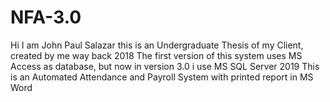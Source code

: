 # NFA-3.0
Hi I am John Paul Salazar
this is an Undergraduate Thesis of my Client, created by me way back 2018
The first version of this system uses MS Access as database, but now in version 3.0 i use MS SQL Server 2019
This is an Automated Attendance and Payroll System with printed report in MS Word 
